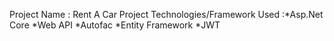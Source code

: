 Project Name : Rent A Car Project 
Technologies/Framework Used :*Asp.Net Core *Web API *Autofac *Entity Framework *JWT
